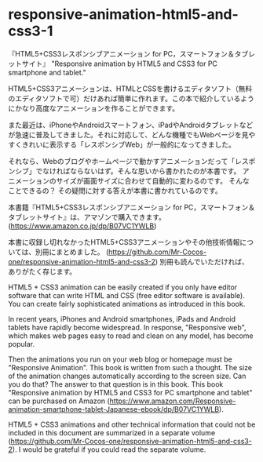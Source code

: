 # responsive-animation-html5-and-css3-1
『HTML5+CSS3レスポンシブアニメーション for PC，スマートフォン＆タブレットサイト』
 "Responsive animation by HTML5 and CSS3 for PC smartphone and tablet."

HTML5+CSS3アニメーションは、HTMLとCSSを書けるエディタソフト（無料のエディタソフトで可）だけあれば簡単に作れます。この本で紹介しているようにかなり高度なアニメーションを作ることができます。

また最近は、iPhoneやAndroidスマートフォン、iPadやAndroidタブレットなどが急速に普及してきました。それに対応して、どんな機種でもWebページを見やすくきれいに表示する「レスポンシブWeb」が一般的になってきました。

それなら、Webのブログやホームページで動かすアニメーションだって「レスポンシブ」でなければならないはず。そんな思いから書かれたのが本書です。
アニメーションのサイズが画面サイズに合わせて自動的に変わるのです。
そんなことできるの？
その疑問に対する答えが本書に書かれているのです。

本書籍『HTML5+CSS3レスポンシブアニメーション for PC，スマートフォン＆タブレットサイト』は、アマゾンで購入できます。(https://www.amazon.co.jp/dp/B07VC1YWLB)

本書に収録し切れなかったHTML5+CSS3アニメーションやその他技術情報については、別冊にまとめました。
(https://github.com/Mr-Cocos-one/responsive-animation-html5-and-css3-2)
別冊も読んでいただければ、ありがたく存じます。

HTML5 + CSS3 animation can be easily created if you only have editor software that can write HTML and CSS (free editor software is available). You can create fairly sophisticated animations as introduced in this book.

In recent years, iPhones and Android smartphones, iPads and Android tablets have rapidly become widespread. In response, "Responsive web", which makes web pages easy to read and clean on any model, has become popular.

Then the animations you run on your web blog or homepage must be "Responsive Animation". This book is written from such a thought.
The size of the animation changes automatically according to the screen size.
Can you do that?
The answer to that question is in this book.
This book "Responsive animation by HTML5 and CSS3 for PC smartphone and tablet" can be purchased on Amazon (https://www.amazon.com/Responsive-animation-smartphone-tablet-Japanese-ebook/dp/B07VC1YWLB).

HTML5 + CSS3 animations and other technical information that could not be included in this document are summarized in a separate volume (https://github.com/Mr-Cocos-one/responsive-animation-html5-and-css3-2). I would be grateful if you could read the separate volume.

